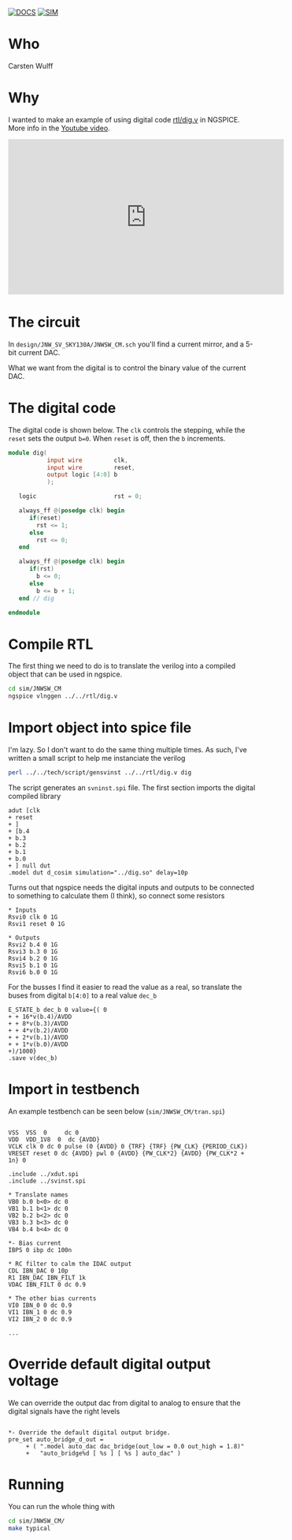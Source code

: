 
[![DOCS](../../actions/workflows/docs.yaml/badge.svg)](../../actions/workflows/docs.yaml)
[![SIM](../../actions/workflows/sim.yaml/badge.svg)](../../actions/workflows/sim.yaml)

# Who

Carsten Wulff

# Why

I wanted to make an example of using digital code [rtl/dig.v](rtl/dig.v) in
NGSPICE. More info in the [Youtube video](https://www.youtube.com/watch?v=vEZPCIInwmQ&t=602s).

<iframe width="560" height="315" src="https://www.youtube.com/embed/vEZPCIInwmQ?si=f42sDa6U5A6YV_Hw" title="YouTube video player" frameborder="0" allow="accelerometer; autoplay; clipboard-write; encrypted-media; gyroscope; picture-in-picture; web-share" referrerpolicy="strict-origin-when-cross-origin" allowfullscreen></iframe>


# The circuit

In `design/JNW_SV_SKY130A/JNWSW_CM.sch` you'll find a current mirror, and a
5-bit current DAC. 

What we want from the digital is to control the binary value of the current DAC. 

# The digital code

The digital code is shown below. The `clk` controls the stepping, while the
`reset` sets the output `b=0`. When `reset` is off, then the `b` increments. 


```verilog
module dig(
           input wire         clk,
           input wire         reset,
           output logic [4:0] b
           );

   logic                      rst = 0;

   always_ff @(posedge clk) begin
      if(reset)
        rst <= 1;
      else
        rst <= 0;
   end

   always_ff @(posedge clk) begin
      if(rst)
        b <= 0;
      else
        b <= b + 1;
   end // dig

endmodule

```


# Compile RTL 

The first thing we need to do is to translate the verilog into a compiled object
that can be used in ngspice. 



``` bash
cd sim/JNWSW_CM
ngspice vlnggen ../../rtl/dig.v
```

# Import object into spice file

I'm lazy. So I don't want to do the same thing multiple times. As such, I've
written a small script to help me instanciate the verilog 

``` bash
perl ../../tech/script/gensvinst ../../rtl/dig.v dig
```

The script generates an `svninst.spi` file. The first section imports the
digital compiled library 
``` spice
adut [clk
+ reset
+ ]
+ [b.4
+ b.3
+ b.2
+ b.1
+ b.0
+ ] null dut
.model dut d_cosim simulation="../dig.so" delay=10p

```

Turns out that ngspice needs the digital inputs and outputs to be connected to
something to calculate them (I think), so connect some resistors

``` spice
* Inputs
Rsvi0 clk 0 1G
Rsvi1 reset 0 1G

* Outputs
Rsvi2 b.4 0 1G
Rsvi3 b.3 0 1G
Rsvi4 b.2 0 1G
Rsvi5 b.1 0 1G
Rsvi6 b.0 0 1G
```

For the busses I find it easier to read the value as a real, so translate the
buses from digital `b[4:0]` to a real value `dec_b` 

``` spice
E_STATE_b dec_b 0 value={( 0 
+ + 16*v(b.4)/AVDD
+ + 8*v(b.3)/AVDD
+ + 4*v(b.2)/AVDD
+ + 2*v(b.1)/AVDD
+ + 1*v(b.0)/AVDD
+)/1000}
.save v(dec_b)

```

# Import in testbench

An example testbench can be seen below (`sim/JNWSW_CM/tran.spi`)

``` spice

VSS  VSS  0     dc 0
VDD  VDD_1V8  0  dc {AVDD}
VCLK clk 0 dc 0 pulse (0 {AVDD} 0 {TRF} {TRF} {PW_CLK} {PERIOD_CLK})
VRESET reset 0 dc {AVDD} pwl 0 {AVDD} {PW_CLK*2} {AVDD} {PW_CLK*2 + 1n} 0

.include ../xdut.spi
.include ../svinst.spi

* Translate names
VB0 b.0 b<0> dc 0
VB1 b.1 b<1> dc 0
VB2 b.2 b<2> dc 0
VB3 b.3 b<3> dc 0
VB4 b.4 b<4> dc 0

*- Bias current
IBPS 0 ibp dc 100n

* RC filter to calm the IDAC output
CDL IBN_DAC 0 10p
R1 IBN_DAC IBN_FILT 1k
VDAC IBN_FILT 0 dc 0.9

* The other bias currents
VI0 IBN_0 0 dc 0.9
VI1 IBN_1 0 dc 0.9
VI2 IBN_2 0 dc 0.9

...
```

# Override default digital output voltage

We can override the output dac from digital to analog to ensure that the digital
signals have the right levels 

``` spice

*- Override the default digital output bridge.
pre_set auto_bridge_d_out =
     + ( ".model auto_dac dac_bridge(out_low = 0.0 out_high = 1.8)"
     +   "auto_bridge%d [ %s ] [ %s ] auto_dac" )

```


# Running 

You can run the whole thing with 

``` bash
cd sim/JNWSW_CM/
make typical 
```


